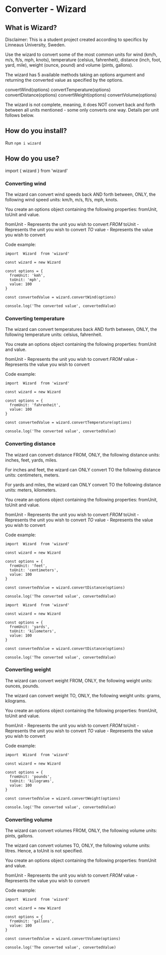 # Converter - Wizard

## What is Wizard?

Disclaimer: This is a student project created according to specifics by Linneaus University, Sweden.

Use the wizard to convert some of the most common units for wind (km/h, m/s, ft/s, mph, knots), temperature (celsius, fahrenheit), distance (inch, foot, yard, mile), weight (ounce, pound) and volume (pints, gallons).

The wizard has 5 available methods taking an options argument and returning the converted value as specified by the options.

convertWind(options)
convertTemperature(options)
convertDistance(options)
convertWeight(options)
convertVolume(options)

The wizard is not complete, meaning, it does NOT convert back and forth between all units mentioned - some only converts one way. Details per unit follows below.

## How do you install?

Run `npm i wizard`


## How do you use?

import { wizard } from 'wizard'

### Converting wind

The wizard can convert wind speeds back AND forth between, ONLY, the following wind speed units: km/h, m/s, ft/s, mph, knots.

You create an options object containing the following properties: fromUnit, toUnit and value.

fromUnit - Represents the unit you wish to convert *FROM*
toUnit - Represents the unit you wish to convert *TO*
value - Represents the value you wish to convert

Code example:

```
import  Wizard  from 'wizard'

const wizard = new Wizard

const options = {
  fromUnit: 'kmh',
  toUnit: 'mph',
  value: 100
}

const convertedValue = wizard.convertWind(options)

console.log('The converted value', convertedValue)

```

### Converting temperature

The wizard can convert temperatures back AND forth between, ONLY, the following temperature units: celsius, fahrenheit.

You create an options object containing the following properties: fromUnit and value.

fromUnit - Represents the unit you wish to convert *FROM*
value - Represents the value you wish to convert

Code example:

```
import  Wizard  from 'wizard'

const wizard = new Wizard

const options = {
  fromUnit: 'fahrenheit',
  value: 100
}

const convertedValue = wizard.convertTemperature(options)

console.log('The converted value', convertedValue)

```

### Converting distance

The wizard can convert distance FROM, ONLY, the following distance units: inches, feet, yards, miles.

For inches and feet, the wizard can ONLY convert TO the following distance units: centimeters, meters.

For yards and miles, the wizard can ONLY convert TO the following distance units: meters, kilometers.

You create an options object containing the following properties: fromUnit, toUnit and value.

fromUnit - Represents the unit you wish to convert *FROM*
toUnit - Represents the unit you wish to convert *TO*
value - Represents the value you wish to convert

Code example:

```
import  Wizard  from 'wizard'

const wizard = new Wizard

const options = {
  fromUnit: 'feet',
  toUnit: 'centimeters',
  value: 100
}

const convertedValue = wizard.convertDistance(options)

console.log('The converted value', convertedValue)

```

```
import  Wizard  from 'wizard'

const wizard = new Wizard

const options = {
  fromUnit: 'yards',
  toUnit: 'kilometers',
  value: 100
}

const convertedValue = wizard.convertDistance(options)

console.log('The converted value', convertedValue)

```

### Converting weight

The wizard can convert weight FROM, ONLY, the following weight units: ounces, pounds.

The wizard can convert weight TO, ONLY, the following weight units: grams, kilograms.

You create an options object containing the following properties: fromUnit, toUnit and value.

fromUnit - Represents the unit you wish to convert *FROM*
toUnit - Represents the unit you wish to convert *TO*
value - Represents the value you wish to convert

Code example:

```
import  Wizard  from 'wizard'

const wizard = new Wizard

const options = {
  fromUnit: 'pounds',
  toUnit: 'kilograms',
  value: 100
}

const convertedValue = wizard.convertWeight(options)

console.log('The converted value', convertedValue)

```

### Converting volume

The wizard can convert volumes FROM, ONLY, the following volume units: pints, gallons.

The wizard can convert volumes TO, ONLY, the following volume units: litres. Hence, a toUnit is not specified.

You create an options object containing the following properties: fromUnit and value.

fromUnit - Represents the unit you wish to convert *FROM*
value - Represents the value you wish to convert

Code example:

```
import  Wizard  from 'wizard'

const wizard = new Wizard

const options = {
  fromUnit: 'gallons',
  value: 100
}

const convertedValue = wizard.convertVolume(options)

console.log('The converted value', convertedValue)

```